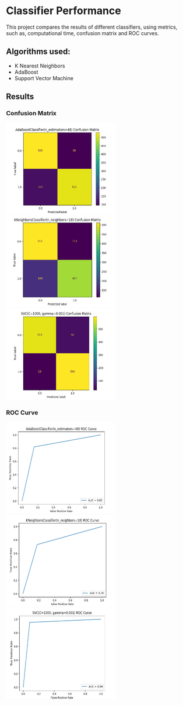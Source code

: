 # Classifier Performance

This project compares the results of different classifiers, using metrics, such as, computational time, confusion matrix and ROC curves.

## Algorithms used:
- K Nearest Neighbors
- AdaBoost
- Support Vector Machine

## Results

### Confusion Matrix
<p float="left">
  <img src="images/cm_adaboost.png" alt="adaboost confusion matrix" width="300" height="250"/>

  <img src="images/cm_knn.PNG" alt="knn confusion matrix" width="300" height="250"/>

  <img src="images/cm_svm.PNG" alt="svm confusion matrix" width="300" height="250"/>
</p>

### ROC Curve

<p float="left">
  <img src="images/adaboost_roc.PNG" alt="adaboost ROC Curve" width="300" height="250"/>

  <img src="images/knn_roc.PNG" alt="knn ROC curve" width="300" height="250"/>

  <img src="images/svm_roc.PNG" alt="svm ROC curve" width="300" height="250"/>
</p>
